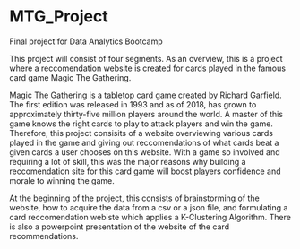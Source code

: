 # MTG_Project
Final project for Data Analytics Bootcamp

This project will consist of four segments. As an overview, this is a project where a reccomendation website is created for cards played in the famous card game Magic The Gathering. 

Magic The Gathering is a tabletop card game created by Richard Garfield. The first edition was released in 1993 and as of 2018, has grown to approximately thirty-five million players around the world. A master of this game knows the right cards to play to attack players and win the game. Therefore, this project consisits of a website overviewing various cards played in the game and giving out reccomendations of what cards beat a given cards a user chooses on this website. With a game so involved and requiring a lot of skill, this was the major reasons why building a reccomendation site for this card game will boost players confidence and morale to winning the game. 


At the beginning of the project, this consists of brainstorming of the website, how to acquire the data from a csv or a json file, and formulating a card reccomendation webiste which applies a K-Clustering Algorithm. There is also a powerpoint presentation of the website of the card recommendations. 



